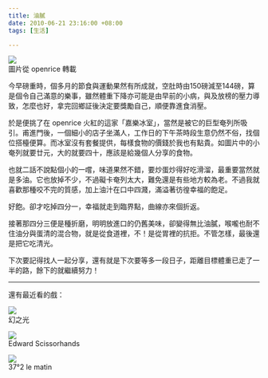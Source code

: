 ```yaml
---
title: 油膩
date: 2010-06-21 23:16:00 +08:00
tags: [生活]

---
```


![](https://lh3.googleusercontent.com/blogger_img_proxy/ANbyha0A5n6HnVuCd_1KOchcHxDlAg1tEQILHXmZ5YkfXxgIb-gUsquLcAHlg8cOuwuMSqvQUJDaw8OGg_bFCz_f0ekpqOnwzKnRDREt6wRWwQl6AXeIaZqQoOwtYihS9PnREl9Vqc8ePjt-Of2YjP4wM49ODKLx=s0-d)  
圖片從 openrice 轉載  
  
今早磅重時，個多月的節食與運動果然有所成就，空肚時由150磅減至144磅，算是個令自己滿意的樂事，雖然體重下降亦可能是由早前的小病，與及放榜的壓力導致，怎麼也好，拿完回鄉証後決定要獎勵自己，順便靠進食消壓。  
  
於是便挑了在 openrice 火紅的這家「嘉樂冰室」，當然是被它的巨型奄列所吸引。甫進門後，一個細小的店子坐滿人，工作日的下午茶時段生意仍然不俗，找個位搭檯便算。而冰室沒有套餐提供，每樣食物的價錢於我也有點貴。如圖片中的小奄列就要廿元，大的就要四十，應該是給幾個人分享的食物。  
  
也就二話不說點個小的一嚐，味道果然不錯，要炒蛋炒得好吃滑溜，最重要當然就是多油。它也放掉不少，不過礙卡奄列太大，難免還是有些地方較為老。不過我就喜歡那種咬不完的質感，加上油汁在口中四濺，滿溢著彷徨幸福的飽足。  
  
好飽。卻才吃掉四分一，幸福就走到臨界點，曲線亦來個折返。  
  
接著那四分三便是種折磨，明明放進口的仍舊美味，卻變得無比油膩，喉嚨也耐不住油分與蛋清的混合物，就是從食道裡，不！是從胃裡的抗拒。不管怎樣，最後還是把它吃清光。  
  
下次要記得找人一起分享，還有就是下次要等多一段日子，距離目標體重已走了一半的路，餘下的就繼續努力！  
  
---

  
還有最近看的戲：  
  
![](//lh6.ggpht.com/__SoxRxuWbIU/TBjTeCuxQrI/AAAAAAAAAHE/hlHtadxPCyU/s1634821.jpg)  
幻之光  
  
![](//lh4.ggpht.com/__SoxRxuWbIU/TB-BRm-SL0I/AAAAAAAAAHY/a5Gc7yKBZso/s512/edward-scissorhands-movie-poster-1020470389.jpg)  
Edward Scissorhands  
  
![](//lh6.ggpht.com/__SoxRxuWbIU/TB-BQFXivSI/AAAAAAAAAHQ/3iQio5FIwZo/s400/betty-blue-movie-poster-1020238154.jpg)  
37°2 le matin
